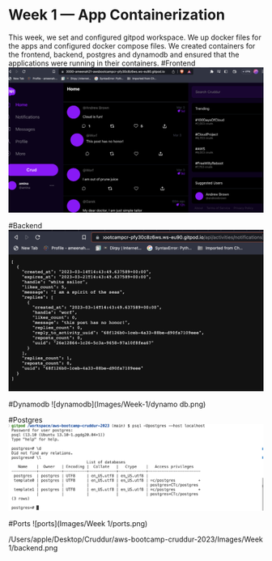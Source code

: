 # Week 1 — App Containerization
This week, we set and configured gitpod workspace. We  up docker files for the apps and configured docker compose files. We created containers for the frontend, backend, postgres and dynamodb and ensured that the applications were running in their containers. 
#Frontend
![Frontend](images/Week-1/frontend.png)

#Backend
![Backend](images/Week-1/backend.png)

#Dynamodb
![dynamodb](Images/Week-1/dynamo db.png)

#Postgres
![postgres](Images/Week-1/postgres.png)

#Ports
![ports](Images/Week 1/ports.png)

/Users/apple/Desktop/Cruddur/aws-bootcamp-cruddur-2023/Images/Week 1/backend.png
